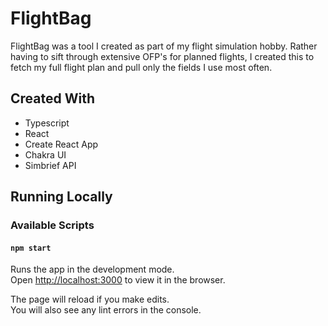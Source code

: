 # FlightBag

FlightBag was a tool I created as part of my flight simulation hobby. Rather having to sift through extensive OFP's for planned flights, I created this to fetch my full flight plan and pull only the fields I use most often.

## Created With

- Typescript
- React
- Create React App
- Chakra UI
- Simbrief API

## Running Locally

### Available Scripts

#### `npm start`

Runs the app in the development mode.<br />
Open [http://localhost:3000](http://localhost:3000) to view it in the browser.

The page will reload if you make edits.<br />
You will also see any lint errors in the console.
